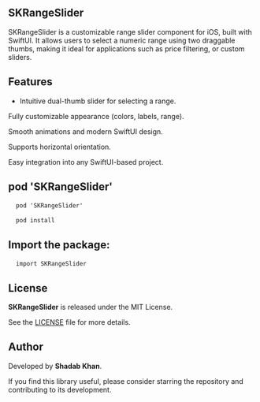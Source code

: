 ## **SKRangeSlider**

SKRangeSlider is a customizable range slider component for iOS, built with SwiftUI. It allows users to select a numeric range using two draggable thumbs, making it ideal for applications such as price filtering, or custom sliders.

## **Features**

- Intuitive dual-thumb slider for selecting a range.

Fully customizable appearance (colors, labels, range).

Smooth animations and modern SwiftUI design.

Supports horizontal orientation.

Easy integration into any SwiftUI-based project.

## **pod 'SKRangeSlider'**

<pre> <code> pod 'SKRangeSlider' </code> </pre>

 <pre> <code> pod install </code> </pre>

## Import the package:

<pre> <code> import SKRangeSlider </code> </pre>

## **License**

**SKRangeSlider** is released under the MIT License. 

See the [LICENSE](https://github.com/Shadabkhan8/SKRangeSlider/blob/main/SKRangeSlider/LICENSE) file for more details.

## **Author**

Developed by **Shadab Khan**.

If you find this library useful, please consider starring the repository and contributing to its development.
